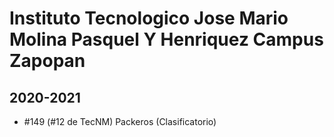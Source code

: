 # Instituto Tecnologico Jose Mario Molina Pasquel Y Henriquez Campus Zapopan

## 2020-2021

- #149 (#12 de TecNM) Packeros (Clasificatorio)


